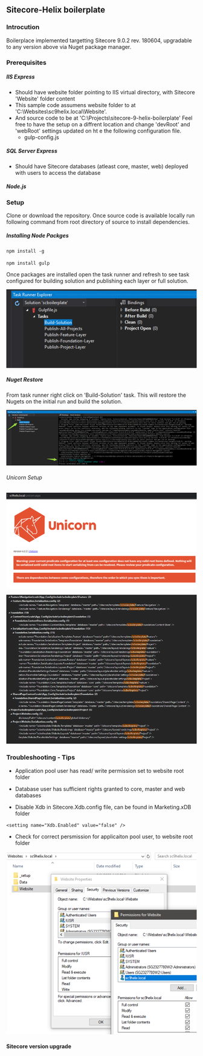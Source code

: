 ## Sitecore-Helix boilerplate  

### Introcution

Boilerplace implemented targetting Sitecore 9.0.2 rev. 180604, upgradable to any version above via Nuget package manager.

### Prerequisites

##### IIS Express
  * Should have website folder pointing to IIS virtual directory, with Sitecore 'Website' folder content
  * This sample code assumens website folder to at 'C:\Websites\sc9helix.local\Website'. 
  * And source code to be at 'C:\Projects\sitecore-9-helix-boilerplate'
    Feel free to have the setup on a diffrent location and change 'devRoot' and 'webRoot' settings updated on ht e the following configuration file.
    * gulp-config.js

##### SQL Server Express 
  * Should have Sitecore databases (atleast core, master, web) deployed with users to access the database

##### Node.js

### Setup

Clone or download the repository. Once source code is available locally run following command from root directory of source to install dependencies.

##### Installing Node Packges
```
npm install -g

npm install gulp
```

Once packages are installed open the task runner and refresh to see task configured for building solution and publishing each layer or full solution.

![Task Runner](docs/images/task-runner.png)

##### Nuget Restore

From task runner right click on 'Build-Solution' task. This will restore the Nugets on the initial run and build the solution.

![Build Task Complete](docs/images/build-task-complete.png)



###### Unicorn Setup

![Unicorn Error](docs/images/unicorn-error.png)

![Default Paths Unicron](docs/images/default-paths-unicron.png)


### Troubleshooting - Tips

* Application pool user has read/ write permission set to website root folder

* Database user has sufficient rights granted to core, master and web databases

* Disable Xdb in Sitecore.Xdb.config  file, can be found in Marketing.xDB  folder

```
<setting name="Xdb.Enabled" value="false" />
```

* Check for correct persmission for applicaiton pool user, to website root folder

![Webroot Permissions](docs/images/webroot-permissions.png)

#### Sitecore version upgrade